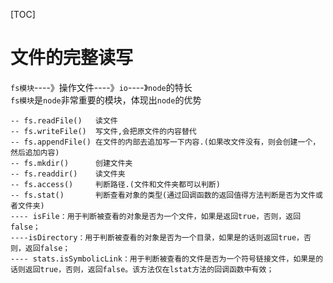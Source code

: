 [TOC]

# 文件的完整读写

`fs模块`----》操作文件----》`io`----》`node`的特长  
`fs模块`是`node`非常重要的模块，体现出`node`的优势  

```
-- fs.readFile()   读文件
-- fs.writeFile()  写文件,会把原文件的内容替代
-- fs.appendFile() 在文件的内部去追加写一下内容.(如果改文件没有，则会创建一个，然后追加内容)
-- fs.mkdir()      创建文件夹
-- fs.readdir()    读文件夹
-- fs.access()     判断路径.(文件和文件夹都可以判断)
-- fs.stat()       判断查看对象的类型(通过回调函数的返回值得方法判断是否为文件或者文件夹)
---- isFile：用于判断被查看的对象是否为一个文件，如果是返回true，否则，返回false；
----isDirectory：用于判断被查看的对象是否为一个目录，如果是的话则返回true，否则，返回false；
---- stats.isSymbolicLink：用于判断被查看的文件是否为一个符号链接文件，如果是的话则返回true，否则，返回false。该方法仅在lstat方法的回调函数中有效；
```